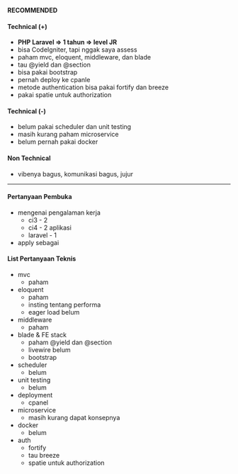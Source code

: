 **RECOMMENDED**

#### Technical (+) 

- **PHP Laravel => 1 tahun => level JR**  
- bisa CodeIgniter, tapi nggak saya assess
- paham mvc, eloquent, middleware, dan blade
- tau @yield dan @section
- bisa pakai bootstrap
- pernah deploy ke cpanle
- metode authentication bisa pakai fortify dan breeze
- pakai spatie untuk authorization

#### Technical (-)  

- belum pakai scheduler dan unit testing
- masih kurang paham microservice
- belum pernah pakai docker

#### Non Technical  

- vibenya bagus, komunikasi bagus, jujur

---

#### Pertanyaan Pembuka

- mengenai pengalaman kerja  
	- ci3 - 2
	- ci4 - 2 aplikasi
	- laravel - 1
- apply sebagai


#### List Pertanyaan Teknis

- mvc
	- paham
- eloquent
	- paham
	- insting tentang performa
	- eager load belum
- middleware
	- paham
- blade & FE stack
	- paham @yield dan @section
	- livewire belum
	- bootstrap
- scheduler
	- belum
- unit testing
	- belum
- deployment
	- cpanel
- microservice
	- masih kurang dapat konsepnya
- docker
	- belum
- auth
	- fortify
	- tau breeze
	- spatie untuk authorization